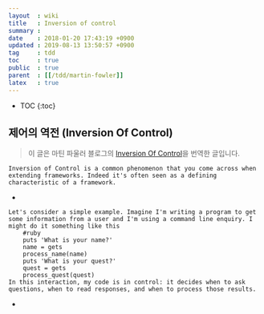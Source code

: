 ```yaml
---
layout  : wiki 
title   : Inversion of control
summary :
date    : 2018-01-20 17:43:19 +0900
updated : 2019-08-13 13:50:57 +0900
tag     : tdd
toc     : true
public  : true
parent  : [[/tdd/martin-fowler]]
latex   : true
---
```

* TOC
{:toc}

## 제어의 역전 (Inversion Of Control)
> 이 글은 마틴 파울러 블로그의 [Inversion Of Control](https://martinfowler.com/bliki/InversionOfControl.html)을 번역한 글입니다.

```
Inversion of Control is a common phenomenon that you come across when extending frameworks. Indeed it's often seen as a defining characteristic of a framework.
```
* 
```
Let's consider a simple example. Imagine I'm writing a program to get some information from a user and I'm using a command line enquiry. I might do it something like this
    #ruby
    puts 'What is your name?'
    name = gets
    process_name(name)
    puts 'What is your quest?'
    quest = gets
    process_quest(quest)
In this interaction, my code is in control: it decides when to ask questions, when to read responses, and when to process those results.
```
* 